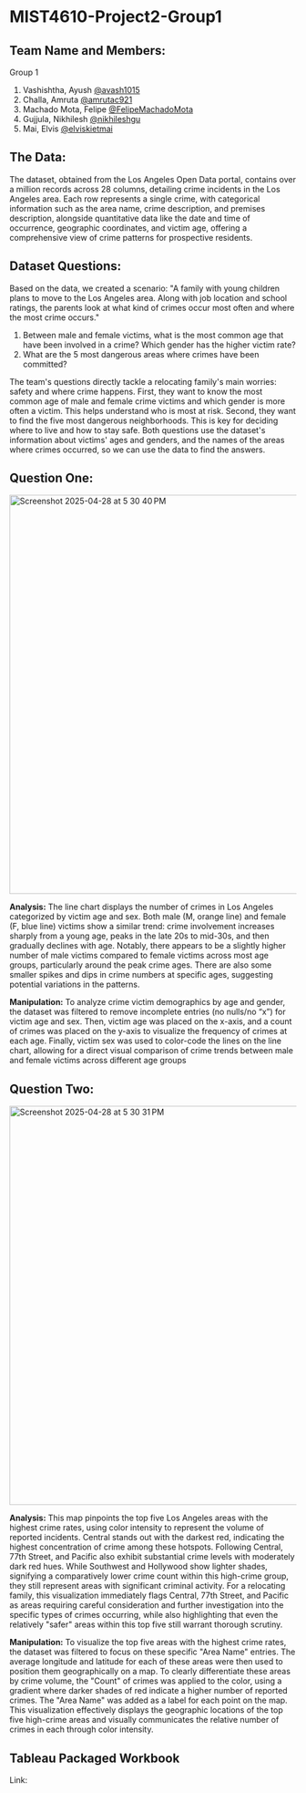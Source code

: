 # MIST4610-Project2-Group1

## Team Name and Members:
Group 1
  1. Vashishtha, Ayush [@avash1015](https://github.com/avash1015)
  2. Challa, Amruta [@amrutac921](https://github.com/amrutac921)
  3. Machado Mota, Felipe [@FelipeMachadoMota](https://github.com/FelipeMachadoMota)
  4. Gujjula, Nikhilesh [@nikhileshgu](https://github.com/nikhileshgu)
  5. Mai, Elvis [@elviskietmai](https://github.com/elviskietmai)

## The Data:
The dataset, obtained from the Los Angeles Open Data portal, contains over a million records across 28 columns, detailing crime incidents in the Los Angeles area. Each row represents a single crime, with categorical information such as the area name, crime description, and premises description, alongside quantitative data like the date and time of occurrence, geographic coordinates, and victim age, offering a comprehensive view of crime patterns for prospective residents.

## Dataset Questions:
Based on the data, we created a scenario: "A family with young children plans to move to the Los Angeles area. Along with job location and school ratings, the parents look at what kind of crimes occur most often and where the most crime occurs."

  1. Between male and female victims, what is the most common age that have been involved in a crime? Which gender has the higher victim rate? 
  2. What are the 5 most dangerous areas where crimes have been committed? 

The team's questions directly tackle a relocating family's main worries: safety and where crime happens. First, they want to know the most common age of male and female crime victims and which gender is more often a victim. This helps understand who is most at risk. Second, they want to find the five most dangerous neighborhoods. This is key for deciding where to live and how to stay safe. Both questions use the dataset's information about victims' ages and genders, and the names of the areas where crimes occurred, so we can use the data to find the answers.

## Question One:
<img width="700" alt="Screenshot 2025-04-28 at 5 30 40 PM" src="https://github.com/user-attachments/assets/ee5050d0-c9aa-405d-aa84-74c54ff71448" />

**Analysis:**
The line chart displays the number of crimes in Los Angeles categorized by victim age and sex. Both male (M, orange line) and female (F, blue line) victims show a similar trend: crime involvement increases sharply from a young age, peaks in the late 20s to mid-30s, and then gradually declines with age. Notably, there appears to be a slightly higher number of male victims compared to female victims across most age groups, particularly around the peak crime ages. There are also some smaller spikes and dips in crime numbers at specific ages, suggesting potential variations in the patterns.

**Manipulation:**
To analyze crime victim demographics by age and gender, the dataset was filtered to remove incomplete entries (no nulls/no “x”) for victim age and sex. Then, victim age was placed on the x-axis, and a count of crimes was placed on the y-axis to visualize the frequency of crimes at each age. Finally, victim sex was used to color-code the lines on the line chart, allowing for a direct visual comparison of crime trends between male and female victims across different age groups

## Question Two:
<img width="700" alt="Screenshot 2025-04-28 at 5 30 31 PM" src="https://github.com/user-attachments/assets/cbc9e74b-88dc-4198-a85c-721881f8758a" />

**Analysis:**
This map pinpoints the top five Los Angeles areas with the highest crime rates, using color intensity to represent the volume of reported incidents. Central stands out with the darkest red, indicating the highest concentration of crime among these hotspots. Following Central, 77th Street, and Pacific also exhibit substantial crime levels with moderately dark red hues. While Southwest and Hollywood show lighter shades, signifying a comparatively lower crime count within this high-crime group, they still represent areas with significant criminal activity. For a relocating family, this visualization immediately flags Central, 77th Street, and Pacific as areas requiring careful consideration and further investigation into the specific types of crimes occurring, while also highlighting that even the relatively "safer" areas within this top five still warrant thorough scrutiny.

**Manipulation:**
To visualize the top five areas with the highest crime rates, the dataset was filtered to focus on these specific "Area Name" entries. The average longitude and latitude for each of these areas were then used to position them geographically on a map. To clearly differentiate these areas by crime volume, the "Count" of crimes was applied to the color, using a gradient where darker shades of red indicate a higher number of reported crimes. The "Area Name" was added as a label for each point on the map. This visualization effectively displays the geographic locations of the top five high-crime areas and visually communicates the relative number of crimes in each through color intensity.

## Tableau Packaged Workbook
Link: 

